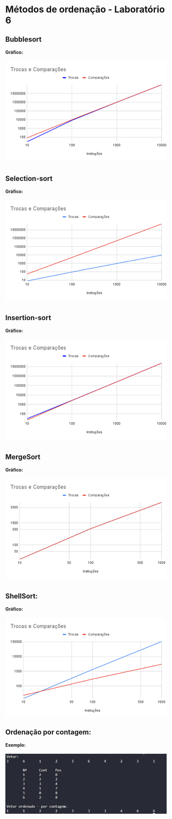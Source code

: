 # Métodos de ordenação  - Laboratório 6

## Bubblesort


#### Gráfico:

![Laboratorio 6 - BubbleSort](/relatorio/Imagens/Laboratorio6/bubblesortGrafico.png)

#

## Selection-sort

#### Gráfico:

![Laboratorio 6 - SelectionSort](/relatorio/Imagens/Laboratorio6/selectionsortGrafico.png)

#

## Insertion-sort

#### Gráfico:

![Laboratorio 6 - InsertionSort](/relatorio/Imagens/Laboratorio6/insertionsortGrafico.png)

#

## MergeSort

#### Gráfico:
![Laboratorio 6 - MergeSort](/relatorio/Imagens/Laboratorio6/mergeSort.png)

#

## ShellSort:

#### Gráfico:

![Laboratorio 6 - ShellSort](/relatorio/Imagens/Laboratorio6/shellSortGrafico.png)

## Ordenação por contagem:

#### Exemplo:

![Laboratorio 6 - por contagem](/relatorio/Imagens/Laboratorio6/porContagemExemplo.jpg)

